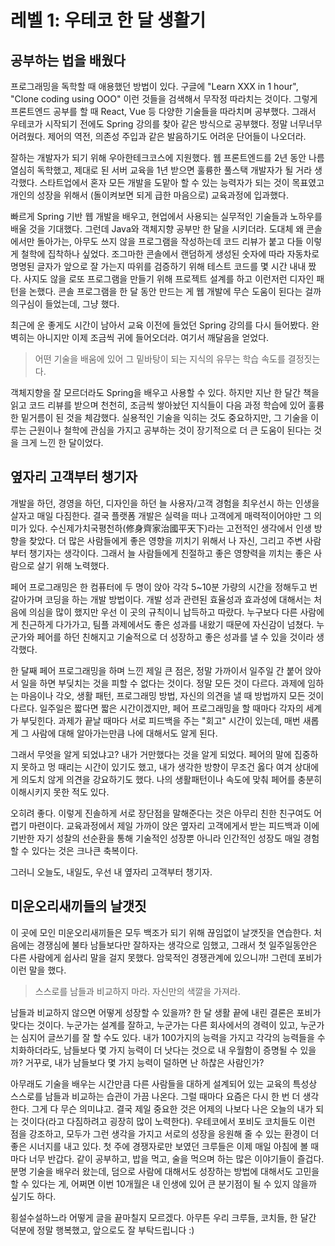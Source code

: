 # 레벨 1: 우테코 한 달 생활기

## 공부하는 법을 배웠다

프로그래밍을 독학할 때 애용했던 방법이 있다. 구글에 "Learn XXX in 1 hour", "Clone coding using OOO" 이런 것들을 검색해서 무작정 따라치는 것이다. 그렇게 프론트엔드 공부를 할 때 React, Vue 등 다양한 기술들을 따라치며 공부했다. 그래서 우테코가 시작되기 전에도 Spring 강의를 찾아 같은 방식으로 공부했다. 정말 너무너무 어려웠다. 제어의 역전, 의존성 주입과 같은 발음하기도 어려운 단어들이 나오더라.   

잘하는 개발자가 되기 위해 우아한테크코스에 지원했다. 웹 프론트엔드를 2년 동안 나름 열심히 독학했고, 제대로 된 서버 교육을 1년 받으면 훌륭한 풀스택 개발자가 될 거라 생각했다. 스타트업에서 혼자 모든 개발을 도맡아 할 수 있는 능력자가 되는 것이 목표였고 개인의 성장을 위해서 (돌이켜보면 되게 급한 마음으로) 교육과정에 입과했다.

빠르게 Spring 기반 웹 개발을 배우고, 현업에서 사용되는 실무적인 기술들과 노하우를 배울 것을 기대했다. 그런데 Java와 객체지향 공부만 한 달을 시키더라. 도대체 왜 콘솔에서만 돌아가는, 아무도 쓰지 않을 프로그램을 작성하는데 코드 리뷰가 붙고 다들 이렇게 철학에 집착하나 싶었다. 조그마한 콘솔에서 랜덤하게 생성된 숫자에 따라 자동차로 명명된 글자가 앞으로 잘 가는지 따위를 검증하기 위해 테스트 코드를 몇 시간 내내 짰다. 사지도 않을 로또 프로그램을 만들기 위해 프로젝트 설계를 하고 이런저런 디자인 패턴을 논했다. 콘솔 프로그램을 한 달 동안 만드는 게 웹 개발에 무슨 도움이 된다는 걸까 의구심이 들었는데, 그냥 했다.

최근에 운 좋게도 시간이 남아서 교육 이전에 들었던 Spring 강의를 다시 들어봤다. 완벽히는 아니지만 이제 조금씩 귀에 들어오더라. 여기서 깨달음을 얻었다.

> 어떤 기술을 배움에 있어 그 밑바탕이 되는 지식의 유무는 학습 속도를 결정짓는다.

객체지향을 잘 모르더라도 Spring을 배우고 사용할 수 있다. 하지만 지난 한 달간 책을 읽고 코드 리뷰를 받으며 천천히, 조금씩 쌓아놨던 지식들이 다음 과정 학습에 있어 훌륭한 밑거름이 된 것을 체감했다. 실용적인 기술을 익히는 것도 중요하지만, 그 기술을 이루는 근원이나 철학에 관심을 가지고 공부하는 것이 장기적으로 더 큰 도움이 된다는 것을 크게 느낀 한 달이었다.

## 옆자리 고객부터 챙기자

개발을 하던, 경영을 하던, 디자인을 하던 늘 사용자/고객 경험을 최우선시 하는 인생을 살자고 매일 다짐한다. 결국 플랫폼 개발은 실력을 떠나 고객에게 매력적이어야만 그 의미가 있다. 수신제가치국평천하(修身齊家治國平天下)라는 고전적인 생각에서 인생 방향을 찾았다. 더 많은 사람들에게 좋은 영향을 끼치기 위해서 나 자신, 그리고 주변 사람부터 챙기자는 생각이다. 그래서 늘 사람들에게 친절하고 좋은 영향력을 끼치는 좋은 사람으로 살기 위해 노력했다.

페어 프로그래밍은 한 컴퓨터에 두 명이 앉아 각각 5~10분 가량의 시간을 정해두고 번갈아가며 코딩을 하는 개발 방법이다. 개발 성과 관련된 효율성과 효과성에 대해서는 처음에 의심을 많이 했지만 우선 이 곳의 규칙이니 납득하고 따랐다. 누구보다 다른 사람에게 친근하게 다가가고, 팀플 과제에서도 좋은 성과를 내왔기 때문에 자신감이 넘쳤다. 누군가와 페어를 하던 친해지고 기술적으로 더 성장하고 좋은 성과를 낼 수 있을 것이라 생각했다. 

한 달째 페어 프로그래밍을 하며 느낀 제일 큰 점은, 정말 가까이서 일주일 간 붙어 앉아서 일을 하면 부딪치는 것을 피할 수 없다는 것이다. 정말 모든 것이 다르다. 과제에 임하는 마음이나 각오, 생활 패턴, 프로그래밍 방법, 자신의 의견을 낼 때 방법까지 모든 것이 다르다. 일주일은 짧다면 짧은 시간이겠지만, 페어 프로그래밍을 할 때마다 각자의 세계가 부딪힌다. 과제가 끝날 때마다 서로 피드백을 주는 "회고" 시간이 있는데, 매번 새롭게 그 사람에 대해 알아가는만큼 나에 대해서도 알게 된다.

그래서 무엇을 알게 되었냐고? 내가 거만했다는 것을 알게 되었다. 페어의 말에 집중하지 못하고 멍 때리는 시간이 있기도 했고, 내가 생각한 방향이 무조건 옳다 여겨 상대에게 의도치 않게 의견을 강요하기도 했다. 나의 생활패턴이나 속도에 맞춰 페어를 충분히 이해시키지 못한 적도 있다.

오히려 좋다. 이렇게 진솔하게 서로 장단점을 말해준다는 것은 아무리 친한 친구여도 어렵기 마련이다. 교육과정에서 제일 가까이 앉은 옆자리 고객에게서 받는 피드백과 이에 기반한 자기 성찰의 선순환을 통해 기술적인 성장뿐 아니라 인간적인 성장도 매일 경험할 수 있다는 것은 크나큰 축복이다.   

그러니 오늘도, 내일도, 우선 내 옆자리 고객부터 챙기자.

## 미운오리새끼들의 날갯짓

이 곳에 모인 미운오리새끼들은 모두 백조가 되기 위해 끊임없이 날갯짓을 연습한다. 처음에는 경쟁심에 불타 남들보다만 잘하자는 생각으로 임했고, 그래서 첫 일주일동안은 다른 사람에게 쉽사리 말을 걸지 못했다. 암묵적인 경쟁관계에 있으니까! 그런데 포비가 이런 말을 했다.

> 스스로를 남들과 비교하지 마라. 자신만의 색깔을 가져라.

남들과 비교하지 않으면 어떻게 성장할 수 있을까? 한 달 생활 끝에 내린 결론은 포비가 맞다는 것이다. 누군가는 설계를 잘하고, 누군가는 다른 회사에서의 경력이 있고, 누군가는 심지어 글쓰기를 잘 할 수도 있다. 내가 100가지의 능력을 가지고 각각의 능력들을 수치화하더라도, 남들보다 몇 가지 능력이 더 낫다는 것으로 내 우월함이 증명될 수 있을까? 거꾸로, 내가 남들보다 몇 가지 능력이 덜하면 난 하찮은 사람인가?

아무래도 기술을 배우는 시간만큼 다른 사람들을 대하게 설계되어 있는 교육의 특성상 스스로를 남들과 비교하는 습관이 가끔 나온다. 그럴 때마다 요즘은 다시 한 번 더 생각한다. 그게 다 무슨 의미냐고. 결국 제일 중요한 것은 어제의 나보다 나은 오늘의 내가 되는 것이다(라고 다짐하려고 굉장히 많이 노력한다). 우테코에서 포비도 코치들도 이런 점을 강조하고, 모두가 그런 생각을 가지고 서로의 성장을 응원해 줄 수 있는 환경이 더 좋은 시너지를 내고 있다. 첫 주에 경쟁자로만 보였던 크루들은 이제 매일 아침에 볼 때마다 너무 반갑다. 같이 공부하고, 밥을 먹고, 술을 먹으며 하는 많은 이야기들이 즐겁다. 분명 기술을 배우러 왔는데, 덤으로 사람에 대해서도 성장하는 방법에 대해서도 고민을 할 수 있다는 게, 어쩌면 이번 10개월은 내 인생에 있어 큰 분기점이 될 수 있지 않을까 싶기도 하다. 

횡설수설하느라 어떻게 글을 끝마칠지 모르겠다. 아무튼 우리 크루들, 코치들, 한 달간 덕분에 정말 행복했고, 앞으로도 잘 부탁드립니다 :)
